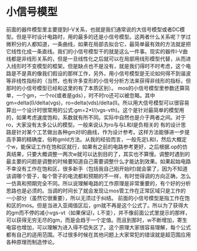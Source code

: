 # 小信号模型
前面的器件模型里主要提到I-V关系，也就是我们通常说的大信号模型或者DC模型。但是平时设计电路时，用的最多的还是小信号模型。这两者什么关系呢？学过微积分的人都知道，一条曲线，如果在局部去拟合它，最简单最有效的方法就是把它线性化成一条直线。我们的小信号模型干的就是这么一件事。现实的器件I-V曲线都是非线形关系的，但是一旦线性化之后就可以在局部用线形模型代替，从而进入线形时不变模型的框架。但是缺点也不是没有，就是我们得时不时考虑，这个电路是不是真的像我们假设的那样工作，另外，用小信号模型是无论如何得不到谐波等非线性指标的（当然，也有许多变形的小信号分析方法来获得非线形的指标，但那时的小信号模型已经和这里的有了本质区别）。
mos的小信号模型里参数还算简单，一个gm，一个ro(或者是gds），时不时ro还可以被忽略。其中gm=delta(I)/delta(vgs)，ro=delta(vds)/delta(I)。所以用大信号模型可以很容易算出一个设计时很常用的公式:gm=2*I/(vgs-vth)。这个是针对最简单的模型用的，如果考虑速度饱和，系数就有所不同。实际中自然也是介于两者之间。对于ro，大家没有太多公认的模型。一般来说认为ro与与L和I是负相关的
有的设计思路是针对某个工艺做出各种gm对I的曲线，作为设计参考。这样方法能够进一步提高手算的精确度，俗称gmId方法。从我的经验而言，一般先定L和I，然后大概定个w，能保证工作在饱和区就行，如果有之前的电路参考更好，之后根据.op的仿真结果，只要大概调整一两次w就可以达到目的了，其实也不算慢。调整时遇到的最主要的问题是调整的时候要知道自己需要调整什么才能达到效果。如果起始电路不幸没有工作在饱和区，很多新手（包括我自己刚开始时)就会蒙了，因为不知道该调哪个管子，每个管子的电流都和预期的不一样，有时觉得调的方向正确，怎么一仿真和预期完全不同。所以说理解电路的工作原理是非常重要的，有个好的分析思路也是必须的。当调的时间长了就会发现让mos管工作在正常区域只是工作的一小部分（虽然它很重要），所以无须过于纠结。
前面的小信号模型是指工作在饱和区的mos。但是当进入亚阈值区后，gm就不再是这个公式了。所以为了获得大的gm而不停的减小vgs-vt（如果保证I，L不变），并不像前面公式里提示的那样，可以获得无穷无尽的gm，而是会趋于一个定值。而且到那时，w不断增加，寄生电容也增加，可以理解为进入得不偿失区了。这个原理大家很容易理解，每个公式都有自己的适用范围。不过很多时候在其他问题上大家常犯的错误就是超范围应用各种原理而制造悖论。
 


